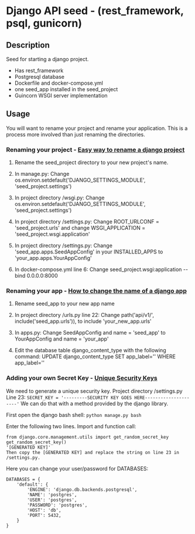 # Django API seed - (rest_framework, psql, gunicorn)

## Description
Seed for starting a django project.
- Has rest_framework
- Postgresql database
- Dockerfile and docker-compose.yml
- one seed_app installed in the seed_project
- Guincorn WSGI server implementation

## Usage
You will want to rename your project and rename your application. This is a process more involved than just renaming the directories.

### Renaming your project - [Easy way to rename a django project](https://stackoverflow.com/questions/18293875/easy-way-to-rename-a-django-project)
1. Rename the seed_project directory to your new project's name.

2. In manage.py: Change os.environ.setdefault('DJANGO_SETTINGS_MODULE', 'seed_project.settings')

3. In project directory /wsgi.py: Change os.environ.setdefault('DJANGO_SETTINGS_MODULE', 'seed_project.settings')

4. In project directory /settings.py: Change ROOT_URLCONF = 'seed_project.urls' and change WSGI_APPLICATION = 'seed_project.wsgi.application'

5. In project directory /settings.py: Change 'seed_app.apps.SeedAppConfig' in your INSTALLED_APPS to 'your_app.apps.YourAppConfig'

6. In docker-compose.yml line 6: Change seed_project.wsgi:application --bind 0.0.0.0:8000

### Renaming your app - [How to change the name of a django app](https://stackoverflow.com/questions/8408046/how-to-change-the-name-of-a-django-app)
1. Rename seed_app to your new app name

2. In project directory /urls.py line 22: Change path('api/v1/', include('seed_app.urls')), to include 'your_new_app.urls'

3. In apps.py: Change SeedAppConfig and name = 'seed_app' to YourAppConfig and name = 'your_app'

4. Edit the database table django_content_type with the following command: UPDATE django_content_type SET app_label='<NewAppName>' WHERE app_label='<OldAppName>'


### Adding your own Secret Key - [Unique Security Keys](https://stackoverflow.com/questions/4664724/distributing-django-projects-with-unique-secret-keys/16630719#16630719)
We need to generate a unique security key. Project directory /settings.py Line 23: 
```SECRET_KEY = '---------SECURITY KEY GOES HERE---------------------'```
We can do that with a method provided by the django library.

First open the django bash shell: ```python manage.py bash```

Enter the following two lines. Import and function call:

```
from django.core.management.utils import get_random_secret_key
get_random_secret_key()
'[GENERATED KEY]'
Then copy the [GENERATED KEY] and replace the string on line 23 in /settings.py.
```
Here you can change your user/password for DATABASES:
```
DATABASES = {
    'default': {
        'ENGINE': 'django.db.backends.postgresql',
        'NAME': 'postgres',
        'USER': 'postgres',
        'PASSWORD': 'postgres',
        'HOST': 'db',
        'PORT': 5432,
    }
}
